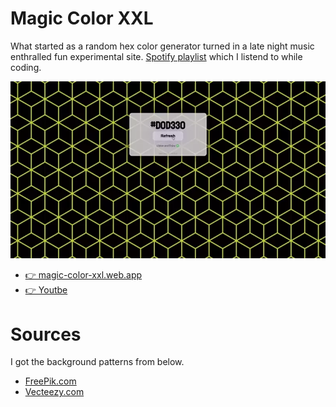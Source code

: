 # Magic Color XXL
What started as a random hex color generator turned in a late night music enthralled fun experimental site. [Spotify playlist](https://open.spotify.com/playlist/4RuO5yX4bziAqTYEc3EM4w?si=6ffa673a347848ad) which I listend to while coding.

![Preview of Site](./images/readme.webp)

* [👉 magic-color-xxl.web.app](https://magic-color-xxl.web.app/)
* [👉 Youtbe](https://www.youtube.com/watch?v=fIWf74r5cnE)

# Sources
I got the background patterns from below.
* [FreePik.com](https://www.freepik.com/free-photos-vectors/seamless-pattern)
* [Vecteezy.com](https://www.vecteezy.com/png/1209782-square-pattern)